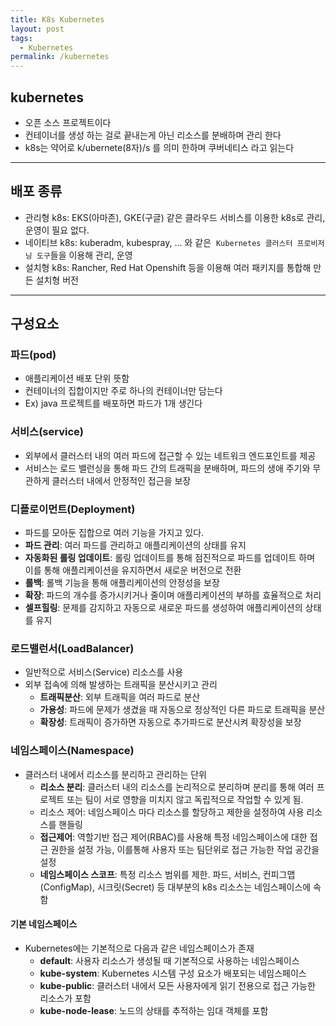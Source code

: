 ```yaml
---
title: K8s Kubernetes
layout: post
tags:
  - Kubernetes
permalink: /kubernetes
---
```


## kubernetes
- 오픈 소스 프로젝트이다
- 컨테이너를 생성 하는 걸로 끝내는게 아닌 리소스를 분배하며 관리 한다
- k8s는 약어로 k/ubernete(8자)/s 를 의미 한하며 쿠버네티스 라고 읽는다

---

## 배포 종류
- 관리형 k8s: EKS(아마존), GKE(구글) 같은 클라우드 서비스를 이용한 k8s로 관리, 운영이 필요 없다.
- 네이티브 k8s: kuberadm, kubespray, ... 와 같은 
  `Kubernetes 클러스터 프로비저닝 도구`들을 이용해 관리, 운영
- 설치형 k8s: Rancher, Red Hat Openshift 등을 이용해 여러 패키지를 통합해 만든 설치형 버전

---

## 구성요소
### 파드(pod)
- 애플리케이션 배포 단위 뜻함
- 컨테이너의 집합이지만 주로 하나의 컨테이너만 담는다
- Ex) java 프로젝트를 배포하면 파드가 1개 생긴다

### 서비스(service)
- 외부에서 클러스터 내의 여러 파드에 접근할 수 있는 네트워크 엔드포인트를 제공
- 서비스는 로드 밸런싱을 통해 파드 간의 트래픽을 분배하며, 파드의 생애 주기와 무관하게 클러스터 내에서 안정적인 접근을 보장

### 디플로이먼트(Deployment)
- 파드를 모아둔 집합으로 여러 기능을 가지고 있다.
 - **파드 관리**: 여러 파드를 관리하고 애플리케이션의 상태를 유지
 - **자동화된 롤링 업데이트**: 롤링 업데이트를 통해 점진적으로 파드를 업데이트 하며  
   이를 통해 애플리케이션을 유지하면서 새로운 버전으로 전환
 - **롤백**: 롤백 기능을 통해 애플리케이션의 안정성을 보장 
 - **확장**: 파드의 개수를 증가시키거나 줄이며 애플리케이션의 부하를 효율적으로 처리 
 - **셀프힐링**: 문제를 감지하고 자동으로 새로운 파드를 생성하여 애플리케이션의 상태를 유지
 
### 로드밸런서(LoadBalancer)
- 일반적으로 서비스(Service) 리소스를 사용
- 외부 접속에 의해 발생하는 트래픽을 분산시키고 관리
  - **트래픽분산**: 외부 트래픽을 여러 파드로 분산
  - **가용성**: 파드에 문제가 생겼을 때 자동으로 정상적인 다른 파드로 트래픽을 분산
  - **확장성**: 트래픽이 증가하면 자동으로 추가파드로 분산시켜 확장성을 보장

### 네임스페이스(Namespace)
- 클러스터 내에서 리소스를 분리하고 관리하는 단위
  - **리소스 분리**: 클러스터 내의 리소스를 논리적으로 분리하며 분리를 통해 여러 프로젝트 또는 팀이 서로 영향을 미치지 않고 독립적으로 작업할 수 있게 됨.
  - 리소스 제어: 네임스페이스 마다 리소스를 할당하고 제한을 설정하여 사용 리소스를 핸들링
  - **접근제어**: 역할기반 접근 제어(RBAC)를 사용해 특정 네임스페이스에 대한 접근 권한을 설정 가능, 이를통해 사용자 또는 팀단위로 접근 가능한 작업 공간을 설정 
  - **네임스페이스 스코프**: 특정 리소스 범위를 제한. 파드, 서비스, 컨피그맵(ConfigMap), 시크릿(Secret) 등 대부분의 k8s 리소스는 네임스페이스에 속함

#### 기본 네임스페이스
- Kubernetes에는 기본적으로 다음과 같은 네임스페이스가 존재
  - **default**: 사용자 리소스가 생성될 때 기본적으로 사용하는 네임스페이스
  - **kube-system**: Kubernetes 시스템 구성 요소가 배포되는 네임스페이스
  - **kube-public**: 클러스터 내에서 모든 사용자에게 읽기 전용으로 접근 가능한 리소스가 포함
  - **kube-node-lease**: 노드의 상태를 추적하는 임대 객체를 포함